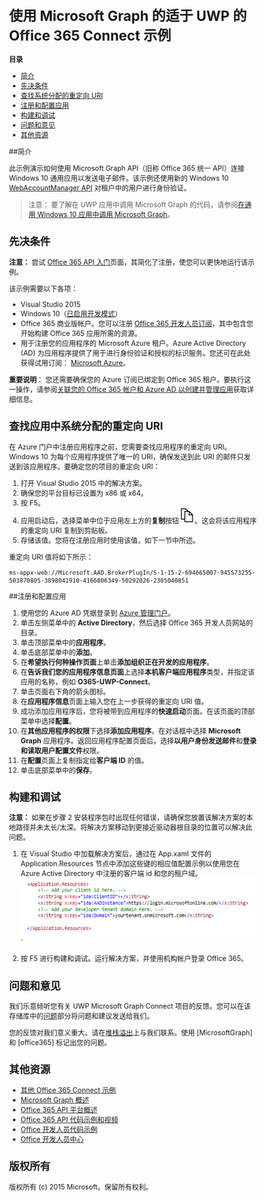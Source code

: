 # 使用 Microsoft Graph 的适于 UWP 的 Office 365 Connect 示例

**目录**  

* [简介](#introduction)  
* [先决条件](#prerequisites)  
* [查找系统分配的重定向 URI](#redirect)  
* [注册和配置应用](#register)  
* [构建和调试](#build)  
* [问题和意见](#questions)  
* [其他资源](#additional-resources)  

<a name="introduction"></a>
##简介

此示例演示如何使用 Microsoft Graph API（旧称 Office 365 统一 API）连接 Windows 10 通用应用以发送电子邮件。该示例还使用新的 Windows 10 [WebAccountManager API](http://blogs.technet.com/b/ad/archive/2015/08/03/develop-windows-universal-apps-with-azure-ad-and-the-windows-10-identity-api.aspx) 对租户中的用户进行身份验证。

> 注意： 要了解在 UWP 应用中调用 Microsoft Graph 的代码，请参阅[在通用 Windows 10 应用中调用 Microsoft Graph](https://graph.microsoft.io/docs/platform/uwp)。


<a name="prerequisites"></a>
## 先决条件 ##

**注意：** 尝试 [Office 365 API 入门](http://dev.office.com/getting-started/office365apis?platform=option-windowsuniversal#setup)页面，其简化了注册，使您可以更快地运行该示例。

该示例需要以下各项：

  * Visual Studio 2015 
  * Windows 10（[已启用开发模式](https://msdn.microsoft.com/zh-cn/library/windows/apps/xaml/dn706236.aspx)）
  * Office 365 商业版帐户。您可以注册 [Office 365 开发人员订阅](https://msdn.microsoft.com/en-us/office/office365/howto/setup-development-environment#bk_Office365Account)，其中包含您开始构建 Office 365 应用所需的资源。
  * 用于注册您的应用程序的 Microsoft Azure 租户。Azure Active Directory (AD) 为应用程序提供了用于进行身份验证和授权的标识服务。您还可在此处获得试用订阅： [Microsoft Azure](http://aka.ms/jjm0q7)。

**重要说明**： 您还需要确保您的 Azure 订阅已绑定到 Office 365 租户。要执行这一操作，请参阅[关联您的 Office 365 帐户和 Azure AD 以创建并管理应用](https://msdn.microsoft.com/en-us/office/office365/howto/setup-development-environment#bk_CreateAzureSubscription)获取详细信息。

<a name="redirect"></a>
## 查找应用中系统分配的重定向 URI

在 Azure 门户中注册应用程序之前，您需要查找应用程序的重定向 URI。Windows 10 为每个应用程序提供了唯一的 URI，确保发送到此 URI 的邮件只发送到该应用程序。要确定您的项目的重定向 URI：

1. 打开 Visual Studio 2015 中的解决方案。 
2. 确保您的平台目标已设置为 x86 或 x64。
3. 按 F5。
4. 应用启动后，选择菜单中位于应用左上方的**复制**按钮![替换文本](../readme-images/copy_icon.png)。这会将该应用程序的重定向 URI 复制到剪贴板。 
5. 存储该值。您将在注册应用时使用该值，如下一节中所述。 


重定向 URI 值将如下所示：
```
ms-appx-web://Microsoft.AAD.BrokerPlugIn/S-1-15-2-694665007-945573255-503870805-3898041910-4166806349-50292026-2305040851
```


<a name="register"></a>
##注册和配置应用

1.	使用您的 Azure AD 凭据登录到 [Azure 管理门户](http://aka.ms/i5b8dz)。
2.	单击左侧菜单中的 **Active Directory**，然后选择 Office 365 开发人员网站的目录。
3.	单击顶部菜单中的**应用程序**。
4.	单击底部菜单中的**添加**。
5.	在**希望执行何种操作页面**上单击**添加组织正在开发的应用程序**。
6.	在**告诉我们您的应用程序信息页面**上选择**本机客户端应用程序**类型，并指定该应用的名称，例如 **O365-UWP-Connect**。
7.	单击页面右下角的箭头图标。
8.	在**应用程序信息**页面上输入您在上一步获得的重定向 URI 值。
9.	成功添加应用程序后，您将被带到应用程序的**快速启动**页面。在该页面的顶部菜单中选择**配置**。
10.	在**其他应用程序的权限**下选择**添加应用程序**。在对话框中选择 **Microsoft Graph** 应用程序。返回应用程序配置页面后，选择**以用户身份发送邮件**和**登录和读取用户配置文件**权限。
11.	在**配置**页面上复制指定给**客户端 ID** 的值。
12.	单击底部菜单中的**保存**。

<a name="build"></a>
## 构建和调试 ##

**注意：** 如果在步骤 2 安装程序包时出现任何错误，请确保您放置该解决方案的本地路径并未太长/太深。将解决方案移动到更接近驱动器根目录的位置可以解决此问题。

1. 在 Visual Studio 中加载解决方案后，通过在 App.xaml 文件的 Application.Resources 节点中添加这些键的相应值配置示例以使用您在 Azure Active Directory 中注册的客户端 id 和您的租户域。
![Office 365 UWP Microsoft Graph 连接示例](../readme-images/ClientTenant.png "App.xaml 文件中的客户端 ID 值")`

2. 按 F5 进行构建和调试。运行解决方案，并使用机构帐户登录 Office 365。


<a name="questions"></a>
## 问题和意见

我们乐意倾听您有关 UWP Microsoft Graph Connect 项目的反馈。您可以在该存储库中的[问题](https://github.com/OfficeDev/O365-UWP-Microsoft-Graph-Connect/issues)部分将问题和建议发送给我们。

您的反馈对我们意义重大。请在[堆栈溢出](http://stackoverflow.com/questions/tagged/office365+or+microsoftgraph)上与我们联系。使用 [MicrosoftGraph] 和 [office365] 标记出您的问题。

<a name="additional-resources"></a>
## 其他资源 ##

- [其他 Office 365 Connect 示例](https://github.com/OfficeDev?utf8=%E2%9C%93&query=-Connect)
- [Microsoft Graph 概述](http://graph.microsoft.io)
- [Office 365 API 平台概述](https://msdn.microsoft.com/office/office365/howto/platform-development-overview)
- [Office 365 API 代码示例和视频](https://msdn.microsoft.com/office/office365/howto/starter-projects-and-code-samples)
- [Office 开发人员代码示例](http://dev.office.com/code-samples)
- [Office 开发人员中心](http://dev.office.com/)


## 版权所有
版权所有 (c) 2015 Microsoft。保留所有权利。


